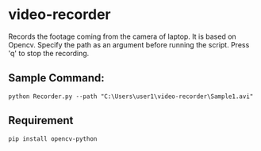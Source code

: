 # video-recorder
Records the footage coming from the camera of laptop. It is based on Opencv. Specify the path as an argument before running the script. Press 'q' to stop the recording.

## Sample Command:
```python Recorder.py --path "C:\Users\user1\video-recorder\Sample1.avi"```

## Requirement
```pip install opencv-python```

